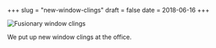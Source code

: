 +++
slug = "new-window-clings"
draft = false
date = 2018-06-16
+++

<img src="/img/2018/2018-06-15_new-window-clings.jpg" alt="Fusionary window clings" />

We put up new window clings at the office.
